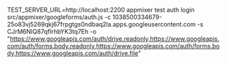 TEST_SERVER_URL=http://localhost:2200 appmixer test auth login src/appmixer/googleforms/auth.js -c 1038500334679-25o83vj5269qkj67frpgtgs0ndbaq2la.apps.googleusercontent.com -s CJrM6NIQ87qfIrhbYK3tq7Eh -o "https://www.googleapis.com/auth/drive.readonly,https://www.googleapis.com/auth/forms.body.readonly,https://www.googleapis.com/auth/forms.body,https://www.googleapis.com/auth/drive.file"
